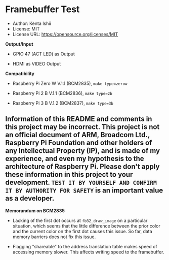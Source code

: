 # Framebuffer Test

* Author: Kenta Ishii
* License: MIT
* License URL: https://opensource.org/licenses/MIT

**Output/Input**

* GPIO 47 (ACT LED) as Output

* HDMI as VIDEO Output

**Compatibility**

* Raspberry Pi Zero W V.1.1 (BCM2835), `make type=zerow`

* Raspberry Pi 2 B V.1.1 (BCM2836), `make type=2b`

* Raspberry Pi 3 B V.1.2 (BCM2837), `make type=3b`

## Information of this README and comments in this project may be incorrect. This project is not an official document of ARM, Broadcom Ltd., Raspberry Pi Foundation and other holders of any Intellectual Property (IP), and is made of my experience, and even my hypothesis to the architecture of Raspberry Pi. Please don't apply these information in this project to your development. `TEST IT BY YOURSELF AND CONFIRM IT BY AUTHORITY FOR SAFETY` is an important value as a developer.

**Memorandum on BCM2835**

* Lacking of the first dot occurs at `fb32_draw_image` on a particular situation, which seems that the little difference between the prior color and the current color on the first dot causes this issue. So far, data memory barriers does not fix this issue.

* Flagging "shareable" to the address translation table makes speed of accessing memory slower. This affects writing speed to the framebuffer.
